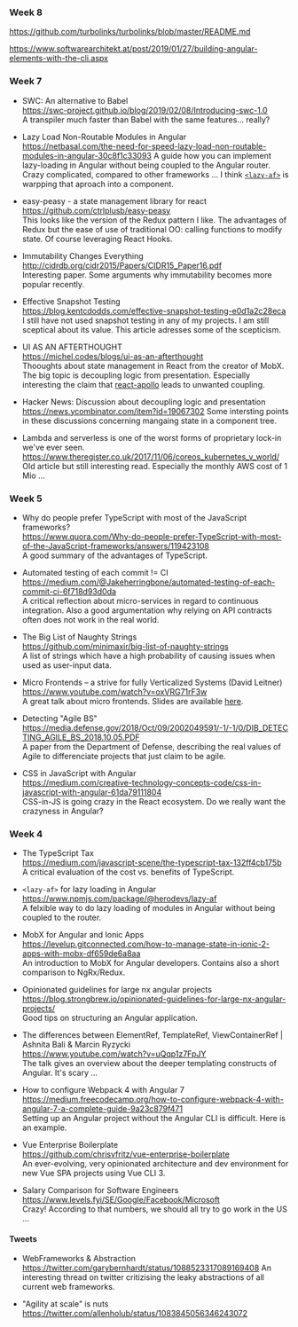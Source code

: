 ### Week 8
https://github.com/turbolinks/turbolinks/blob/master/README.md

https://www.softwarearchitekt.at/post/2019/01/27/building-angular-elements-with-the-cli.aspx



### Week 7
- SWC: An alternative to Babel  
https://swc-project.github.io/blog/2019/02/08/Introducing-swc-1.0  
A transpiler much faster than Babel with the same features... really?

- Lazy Load Non-Routable Modules in Angular  
https://netbasal.com/the-need-for-speed-lazy-load-non-routable-modules-in-angular-30c8f1c33093
A guide how you can implement lazy-loading in Angular without being coupled to the Angular router. Crazy complicated, compared to other frameworks ... I think [`<lazy-af>`](https://www.npmjs.com/package/@herodevs/lazy-af) is warpping that aproach into a component.

- easy-peasy - a state management library for react  
https://github.com/ctrlplusb/easy-peasy  
This looks like the version of the Redux pattern I like. The advantages of Redux but the ease of use of traditional OO: calling functions to modify state. Of course leveraging React Hooks.

- Immutability Changes Everything  
http://cidrdb.org/cidr2015/Papers/CIDR15_Paper16.pdf  
Interesting paper. Some arguments why immutability becomes more popular recently.

- Effective Snapshot Testing  
https://blog.kentcdodds.com/effective-snapshot-testing-e0d1a2c28eca  
I still have not used snapshot testing in any of my projects. I am still sceptical about its value. This article adresses some of the scepticism.

- UI AS AN AFTERTHOUGHT  
https://michel.codes/blogs/ui-as-an-afterthought  
Thooughts about state management in React from the creator of MobX. The big topic is decoupling logic from presentation. Especially interesting the claim that [react-apollo](https://github.com/apollographql/react-apollo) leads to unwanted coupling.

- Hacker News: Discussion about decoupling logic and presentation  
https://news.ycombinator.com/item?id=19067302
Some intersting points in these discussions concerning mangaing state in a component tree.

- Lambda and serverless is one of the worst forms of proprietary lock-in we've ever seen.  
https://www.theregister.co.uk/2017/11/06/coreos_kubernetes_v_world/  
Old article but still interesting read. Especially the monthly AWS cost of 1 Mio ...



### Week 5
- Why do people prefer TypeScript with most of the JavaScript frameworks?  
https://www.quora.com/Why-do-people-prefer-TypeScript-with-most-of-the-JavaScript-frameworks/answers/119423108  
A good summary of the advantages of TypeScript.

- Automated testing of each commit != CI  
https://medium.com/@Jakeherringbone/automated-testing-of-each-commit-ci-6f718d93d0da   
A critical reflection about micro-services in regard to continuous integration. Also a good argumentation why relying on API contracts often does not work in the real world.

- The Big List of Naughty Strings  
https://github.com/minimaxir/big-list-of-naughty-strings  
A list of strings which have a high probability of causing issues when used as user-input data.

- Micro Frontends – a strive for fully Verticalized Systems (David Leitner)  
https://www.youtube.com/watch?v=oxVRG71rF3w  
A great talk about micro frontends. Slides are available [here](https://speakerdeck.com/duffleit/microfrontends-c587441e-d8e7-4883-9e14-c9dfaf8e36e3).

- Detecting "Agile BS"   
https://media.defense.gov/2018/Oct/09/2002049591/-1/-1/0/DIB_DETECTING_AGILE_BS_2018.10.05.PDF  
A paper from the Department of Defense, describing the real values of Agile to differenciate projects that just claim to be agile.

- CSS in JavaScript with Angular  
https://medium.com/creative-technology-concepts-code/css-in-javascript-with-angular-61da79111804  
CSS-in-JS is going crazy in the React ecosystem. Do we really want the crazyness in Angular?

### Week 4

- The TypeScript Tax  
https://medium.com/javascript-scene/the-typescript-tax-132ff4cb175b  
A critical evaluation of the cost vs. benefits of TypeScript.

- `<lazy-af>` for lazy loading in Angular  
https://www.npmjs.com/package/@herodevs/lazy-af  
A felxible way to do lazy loading of modules in Angular without being coupled to the router.

- MobX for Angular and Ionic Apps  
https://levelup.gitconnected.com/how-to-manage-state-in-ionic-2-apps-with-mobx-df659de6a8aa  
An introduction to MobX for Angular developers. Contains also a short comparison to NgRx/Redux.

- Opinionated guidelines for large nx angular projects  
https://blog.strongbrew.io/opinionated-guidelines-for-large-nx-angular-projects/  
Good tips on structuring an Angular application.

- The differences between ElementRef, TemplateRef, ViewContainerRef | Ashnita Bali & Marcin Ryzycki  
https://www.youtube.com/watch?v=uQqp1z7FpJY  
The talk gives an overview about the deeper templating constructs of Angular. It's scary ...

- How to configure Webpack 4 with Angular 7
https://medium.freecodecamp.org/how-to-configure-webpack-4-with-angular-7-a-complete-guide-9a23c879f471   
Setting up an Angular project without the Angular CLI is difficult. Here is an example.

- Vue Enterprise Boilerplate   
https://github.com/chrisvfritz/vue-enterprise-boilerplate  
An ever-evolving, very opinionated architecture and dev environment for new Vue SPA projects using Vue CLI 3.

- Salary Comparison for Software Engineers  
https://www.levels.fyi/SE/Google/Facebook/Microsoft  
Crazy! According to that numbers, we should all try to go work in the US ...

#### Tweets
- WebFrameworks & Abstraction   
https://twitter.com/garybernhardt/status/1088523317089169408
An interesting thread on twitter critizising the leaky abstractions of all current web frameworks.

- "Agility at scale" is nuts  
https://twitter.com/allenholub/status/1083845056346243072



